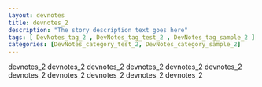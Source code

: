 ```yaml
---
layout: devnotes
title: devnotes_2 
description: "The story description text goes here"
tags: [ DevNotes_tag_2 , DevNotes_tag_test_2 , DevNotes_tag_sample_2 ]
categories: [DevNotes_category_test_2, DevNotes_category_sample_2]
---
```


devnotes_2 devnotes_2 devnotes_2 devnotes_2 devnotes_2 devnotes_2 devnotes_2 devnotes_2 devnotes_2 devnotes_2 devnotes_2 